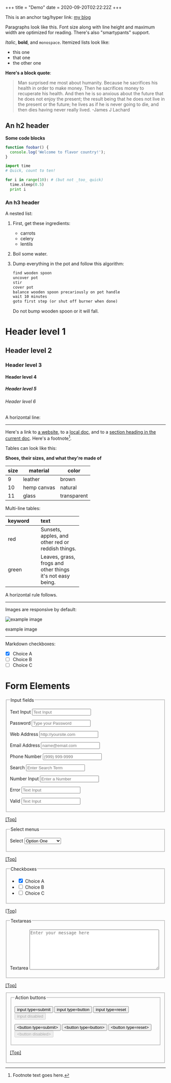+++
title = "Demo"
date = 2020-09-20T02:22:22Z
+++

This is an anchor tag/hyper link: [my blog](https://santicalcagno.com)

Paragraphs look like this. Font size along with line height and maximum width are optimized for reading. There's also "smartypants" support.

_Italic_, **bold**, and `monospace`. Itemized lists look like:

- this one
- that one
- the other one

**Here's a block quote**:

> Man surprised me most about humanity. Because he sacrifices his health in
> order to make money. Then he sacrifices money to recuperate his health.
> And then he is so anxious about the future that he does not enjoy the
> present; the result being that he does not live in the present or the
> future; he lives as if he is never going to die, and then dies having
> never really lived. -James J Lachard

## An h2 header

**Some code blocks**

```js
function foobar() {
  console.log('Welcome to flavor country!');
}
```

```python
import time
# Quick, count to ten!

for i in range(10): # (but not _too_ quick)
  time.sleep(0.5)
  print i
```

### An h3 header

A nested list:

1.  First, get these ingredients:
    - carrots
    - celery
    - lentils
2.  Boil some water.
3.  Dump everything in the pot and follow this algorithm:

    ```txt
    find wooden spoon
    uncover pot
    stir
    cover pot
    balance wooden spoon precariously on pot handle
    wait 10 minutes
    goto first step (or shut off burner when done)
    ```

    Do not bump wooden spoon or it will fall.

# Header level 1

## Header level 2

### Header level 3

#### Header level 4

##### Header level 5

###### Header level 6

A horizontal line:

<hr />

Here's a link to [a website](https://santicalcagno.com), to a [local doc](local-doc.html), and to a [section heading in the current doc](#an-h2-header). Here's a footnote[^1].

Tables can look like this:

**Shoes, their sizes, and what they're made of**

| size | material    | color       |
| ---- | ----------- | ----------- |
| 9    | leather     | brown       |
| 10   | hemp canvas | natural     |
| 11   | glass       | transparent |

<p>Multi-line tables:</p>

<table style="width:46%;">
  <colgroup>
    <col width="13%" />
    <col width="31%" />
  </colgroup>
  <thead>
    <tr>
      <th align="left">keyword</th>
      <th align="left">text</th>
    </tr>
  </thead>
  <tbody>
    <tr>
      <td align="left">red</td>
      <td align="left">Sunsets, apples, and other red or reddish things.</td>
    </tr>
    <tr>
      <td align="left">green</td>
      <td align="left">
        Leaves, grass, frogs and other things it's not easy being.
      </td>
    </tr>
  </tbody>
</table>

<p>A horizontal rule follows.</p>
<hr />
<p>Images are responsive by default:</p>
<div>
  <img alt="example image" src="sakura.png" title="An exemplary image" />
  <p>example image</p>
</div>

<hr />

Markdown checkboxes:

- [x] Choice A
- [ ] Choice B
- [ ] Choice C

<h1 id="form-elements">Form Elements</h1>
<form>
  <fieldset id="forms__input">
    <legend>Input fields</legend>
    <p>
      <label for="input__text">Text Input</label>
      <input id="input__text" placeholder="Text Input" type="text" />
    </p>
    <p>
      <label for="input__password">Password</label>
      <input
        id="input__password"
        placeholder="Type your Password"
        type="password"
      />
    </p>
    <p>
      <label for="input__webaddress">Web Address</label>
      <input
        id="input__webaddress"
        placeholder="http://yoursite.com"
        type="url"
      />
    </p>
    <p>
      <label for="input__emailaddress">Email Address</label>
      <input
        id="input__emailaddress"
        placeholder="name@email.com"
        type="email"
      />
    </p>
    <p>
      <label for="input__phone">Phone Number</label>
      <input id="input__phone" placeholder="(999) 999-9999" type="tel" />
    </p>
    <p>
      <label for="input__search">Search</label>
      <input
        id="input__search"
        placeholder="Enter Search Term"
        type="search"
      />
    </p>
    <p>
      <label for="input__text2">Number Input</label>
      <input id="input__text2" placeholder="Enter a Number" type="number" />
    </p>
    <p>
      <label for="input__text3">Error</label>
      <input id="input__text3" placeholder="Text Input" type="text" />
    </p>
    <p>
      <label for="input__text4">Valid</label>
      <input id="input__text4" placeholder="Text Input" type="text" />
    </p>
  </fieldset>
  <p><a href="#top">[Top]</a></p>
  <fieldset id="forms__select">
    <legend>Select menus</legend>
    <p>
      <label for="select">Select</label>
      <select id="select">
        <optgroup label="Option Group">
          <option> Option One </option> <option> Option Two </option>
          <option> Option Three </option>
        </optgroup>
      </select>
    </p>
  </fieldset>
  <p><a href="#top">[Top]</a></p>
  <fieldset id="forms__checkbox">
    <legend>Checkboxes</legend>
    <ul>
      <li>
        <label for="checkbox1"
          ><input
            checked="checked"
            id="checkbox1"
            name="checkbox"
            type="checkbox"
          />
          Choice A</label
        >
      </li>
      <li>
        <label for="checkbox2"
          ><input id="checkbox2" name="checkbox" type="checkbox" /> Choice
          B</label
        >
      </li>
      <li>
        <label for="checkbox3"
          ><input id="checkbox3" name="checkbox" type="checkbox" /> Choice
          C</label
        >
      </li>
    </ul>
  </fieldset>
  <p><a href="#top">[Top]</a></p>
  <fieldset id="forms__textareas">
    <legend>Textareas</legend>
    <p>
      <label for="textarea">Textarea</label>
      <textarea
        cols="48"
        id="textarea"
        placeholder="Enter your message here"
        rows="8"
      ></textarea>
    </p>
  </fieldset>
  <p><a href="#top">[Top]</a></p>
  <fieldset id="forms__html5">
    <fieldset id="forms__action">
      <legend>Action buttons</legend>
      <p>
        <input type="submit" value="input type=submit" />
        <input type="button" value="input type=button" />
        <input type="reset" value="input type=reset" />
        <input disabled type="submit" value="input disabled" />
      </p>
      <p>
        <button type="submit">&lt;button type=submit&gt;</button>
        <button type="button">&lt;button type=button&gt;</button>
        <button type="reset">&lt;button type=reset&gt;</button>
        <button disabled type="button">&lt;button disabled&gt;</button>
      </p>
    </fieldset>
    <p><a href="#top">[Top]</a></p>
  </fieldset>
</form>

[^1]: Footnote text goes here.
